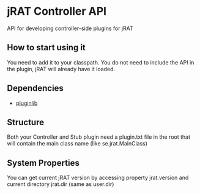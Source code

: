 # jRAT Controller API

API for developing controller-side plugins for jRAT

## How to start using it

You need to add it to your classpath. You do not need to include the API in the plugin, jRAT will already have it loaded.

## Dependencies

- [pluginlib](https://github.com/redpois0n/pluginlib)

## Structure

Both your Controller and Stub plugin need a plugin.txt file in the root that will contain the main class name (like se.jrat.MainClass)

## System Properties

You can get current jRAT version by accessing property jrat.version and current directory jrat.dir (same as user.dir)
